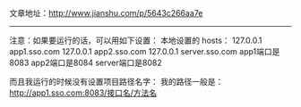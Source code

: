 文章地址：http://www.jianshu.com/p/5643c266aa7e

---
注意：如果要运行的话，可以用如下设置：
本地设置的 hosts：
127.0.0.1 app1.sso.com
127.0.0.1 app2.sso.com
127.0.0.1 server.sso.com
app1端口是8083
app2端口是8084
server端口是8082

而且我运行的时候没有设置项目路径名字：
我的路径一般是：http://app1.sso.com:8083/接口名/方法名